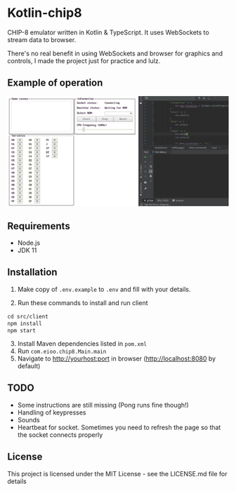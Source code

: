 # Kotlin-chip8

CHIP-8 emulator written in Kotlin & TypeScript. It uses WebSockets to stream data to browser.

There's no real benefit in using WebSockets and browser for graphics and controls, I made the project just for practice and lulz.

## Example of operation

![example](https://raw.githubusercontent.com/eioo/kotlin-chip8/master/github/example.gif)

## Requirements

- Node.js
- JDK 11

## Installation

1. Make copy of `.env.example` to `.env` and fill with your details.

2. Run these commands to install and run client

```
cd src/client
npm install
npm start
```

3. Install Maven dependencies listed in `pom.xml`
4. Run `com.eioo.chip8.Main.main`
5. Navigate to [http://yourhost:port](http://yourhost:port) in browser ([http://localhost:8080](http://localhost:8080) by default)

## TODO

- Some instructions are still missing (Pong runs fine though!)
- Handling of keypresses
- Sounds
- Heartbeat for socket. Sometimes you need to refresh the page so that the socket connects properly

## License

This project is licensed under the MIT License - see the LICENSE.md file for details
